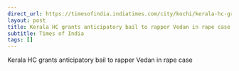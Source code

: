 ```yaml
---
direct_url: https://timesofindia.indiatimes.com/city/kochi/kerala-hc-grants-anticipatory-bail-to-rapper-vedan-in-rape-case/articleshow/123539920.cms
layout: post
title: Kerala HC grants anticipatory bail to rapper Vedan in rape case
subtitle: Times of India
tags: []
---
```


Kerala HC grants anticipatory bail to rapper Vedan in rape case
